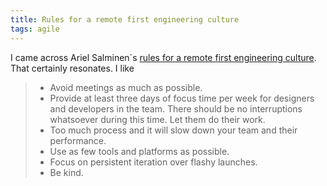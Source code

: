 ```yaml
---
title: Rules for a remote first engineering culture
tags: agile
---
```

I came across Ariel Salminen´s [rules for a remote first engineering culture](https://arie.ls/2023/leading-successful-product-teams/). That certainly resonates. I like

> - Avoid meetings as much as possible.
> - Provide at least three days of focus time per week for designers and developers in the team. There should be no interruptions whatsoever during this time. Let them do their work.
> - Too much process and it will slow down your team and their performance.
> - Use as few tools and platforms as possible.
> - Focus on persistent iteration over flashy launches.
> - Be kind.